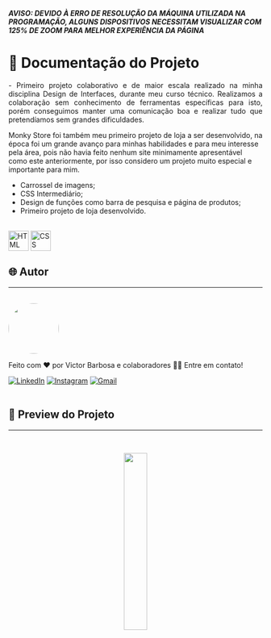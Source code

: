 ***AVISO: DEVIDO À ERRO DE RESOLUÇÃO DA MÁQUINA UTILIZADA NA PROGRAMAÇÃO, ALGUNS DISPOSITIVOS NECESSITAM VISUALIZAR COM 125% DE ZOOM PARA MELHOR EXPERIÊNCIA DA PÁGINA***

# 📒 Documentação do Projeto

<p align="justify">
  - Primeiro projeto colaborativo e de maior escala realizado na minha disciplina Design de Interfaces, durante meu curso técnico. Realizamos a colaboração sem conhecimento de ferramentas específicas para isto, porém conseguimos manter uma comunicação boa e realizar tudo que pretendíamos sem grandes dificuldades.

  Monky Store foi também meu primeiro projeto de loja a ser desenvolvido, na época foi um grande avanço para minhas habilidades e para meu interesse pela área, pois não havia feito nenhum site minimamente apresentável como este anteriormente, por isso considero um projeto muito especial e importante para mim.
</p>

- Carrossel de imagens;
- CSS Intermediário;
- Design de funções como barra de pesquisa e página de produtos;
- Primeiro projeto de loja desenvolvido.
  
<div style="display: inline_block"><br>
  <img align="center" alt="HTML" heigth="30" width="40" src="https://cdn.jsdelivr.net/gh/devicons/devicon@latest/icons/html5/html5-original.svg">
  <img align="center" alt="CSS" heigth="30" width="40" src="https://cdn.jsdelivr.net/gh/devicons/devicon@latest/icons/css3/css3-original.svg">
  <!--img align="center" alt="JS" heigth="30" width="40" src="https://cdn.jsdelivr.net/gh/devicons/devicon@latest/icons/javascript/javascript-original.svg"-->
</div>
  
## 🌐 Autor
---
<br>

<a href="https://www.linkedin.com/in/victor-santos-01242007111203200607/">
 <img style="border-radius: 50%" src="https://avatars.githubusercontent.com/u/114593367?s=400&u=35dad9c7030300514c27e765de70b83b4073c802&v=4" width="100px;" alt=""/>
</a>

Feito com ❤️ por Victor Barbosa e colaboradores 👋🏽 Entre em contato!

[![LinkedIn](https://img.shields.io/badge/LinkedIn-0077B5?style=for-the-badge&logo=linkedin&logoColor=white)](https://www.linkedin.com/in/victor-santos-01242007111203200607/)
[![Instagram](https://img.shields.io/badge/-Instagram-%23E4405F?style=for-the-badge&logo=instagram&logoColor=white)](https://www.instagram.com/whosvitu_/)
[![Gmail](https://img.shields.io/badge/Gmail-333333?style=for-the-badge&logo=gmail&logoColor=red)](mailto:victorb.santos15@gmail.com)
<br>
<br>

## 🔗 Preview do Projeto
---

<br>
<p width="100%" align="center">
  <a href="https://victorb-s.github.io/Monky-Store/" target="_blank"><img src="https://img.shields.io/badge/Preview-FF5722?style=for-the-badge&logo=todoist&logoColor=white" width="30%"></a>
</p>

